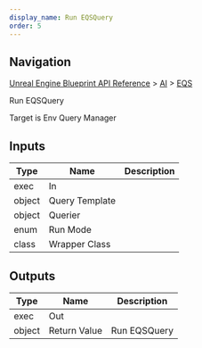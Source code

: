 ```yaml
---
display_name: Run EQSQuery
order: 5
---
```

## Navigation

[Unreal Engine Blueprint API Reference](https://dev.epicgames.com/documentation/en-us/unreal-engine/BlueprintAPI) > [AI](https://dev.epicgames.com/documentation/en-us/unreal-engine/BlueprintAPI/AI) > [EQS](https://dev.epicgames.com/documentation/en-us/unreal-engine/BlueprintAPI/AI/EQS)

Run EQSQuery

Target is Env Query Manager

## Inputs

| Type | Name | Description |
| --- | --- | --- |
| exec | In |  |
| object | Query Template |  |
| object | Querier |  |
| enum | Run Mode |  |
| class | Wrapper Class |  |

## Outputs

| Type | Name | Description |
| --- | --- | --- |
| exec | Out |  |
| object | Return Value | Run EQSQuery |

